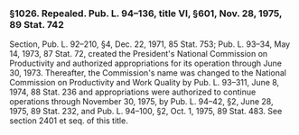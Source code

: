 ### §1026. Repealed. Pub. L. 94–136, title VI, §601, Nov. 28, 1975, 89 Stat. 742 ###

Section, Pub. L. 92–210, §4, Dec. 22, 1971, 85 Stat. 753; Pub. L. 93–34, May 14, 1973, 87 Stat. 72, created the President's National Commission on Productivity and authorized appropriations for its operation through June 30, 1973. Thereafter, the Commission's name was changed to the National Commission on Productivity and Work Quality by Pub. L. 93–311, June 8, 1974, 88 Stat. 236 and appropriations were authorized to continue operations through November 30, 1975, by Pub. L. 94–42, §2, June 28, 1975, 89 Stat. 232, and Pub. L. 94–100, §2, Oct. 1, 1975, 89 Stat. 483. See section 2401 et seq. of this title.